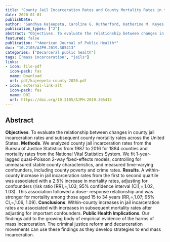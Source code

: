 ```yaml
---
title: "County Jail Incarceration Rates and County Mortality Rates in the United States, 1987– 2016"
date: 2020-01-01
publishDate: 
author: "Sandhya Kajeepeta, Caroline G. Rutherford, Katherine M. Keyes, Abdulrahman M. El-Sayed, Seth J. Prins"
publication_types: ["2"]
abstract: "Objectives. To evaluate the relationship between changes in county jail incarceration rates and subsequent county mortality rates across the United States.Methods. We analyzed county jail incarceration rates from the Bureau of Justice Statistics from 1987 to 2016 for 1884 counties and mortality rates from the National Vital Statistics System. We fit 1-year-lagged quasi-Poisson 2-way fixed-effects models, controlling for unmeasured stable county characteristics, and measured time-varying confounders, including county poverty and crime rates.Results. A within-county increase in jail incarceration rates from the first to second quartile was associated with a 2.5% increase in mortality rates, adjusting for confounders (risk ratio [RR],=,1.03; 95% confidence interval [CI],=,1.02, 1.03). This association followed a dose– response relationship and was stronger for mortality among those aged 15 to 34 years (RR,=,1.07; 95% CI,=,1.06, 1.09).Conclusions. Within-county increases in jail incarceration rates are associated with increases in subsequent mortality rates after adjusting for important confounders. Public Health Implications. Our findings add to the growing body of empirical evidence of the harms of mass incarceration. The criminal justice reform and decarceration movements can use these findings as they develop strategies to end mass incarceration."
featured: false
publication: "*American Journal of Public Health*"
doi: "10.2105/AJPH.2019.305413"
categories: ["Decarceral public health"]
tags: ["mass incarceration", "jails"]
links:
- icon: file-pdf
  icon-pack: fas
  name: Download
  url: pdf/kajeepeta-county-2020.pdf
- icon: external-link-alt
  icon-pack: fas
  name: DOI
  url: https://doi.org/10.2105/AJPH.2019.305413
---
```


## Abstract

**Objectives**. To evaluate the relationship between changes in county jail incarceration rates and subsequent county mortality rates across the United States. **Methods**. We analyzed county jail incarceration rates from the Bureau of Justice Statistics from 1987 to 2016 for 1884 counties and mortality rates from the National Vital Statistics System. We fit 1-year-lagged quasi-Poisson 2-way fixed-effects models, controlling for unmeasured stable county characteristics, and measured time-varying confounders, including county poverty and crime rates. **Results**. A within-county increase in jail incarceration rates from the first to second quartile was associated with a 2.5% increase in mortality rates, adjusting for confounders (risk ratio [RR],=,1.03; 95% confidence interval [CI],=,1.02, 1.03). This association followed a dose– response relationship and was stronger for mortality among those aged 15 to 34 years (RR,=,1.07; 95% CI,=,1.06, 1.09). **Conclusions**. Within-county increases in jail incarceration rates are associated with increases in subsequent mortality rates after adjusting for important confounders. **Public Health Implications**. Our findings add to the growing body of empirical evidence of the harms of mass incarceration. The criminal justice reform and decarceration movements can use these findings as they develop strategies to end mass incarceration.
